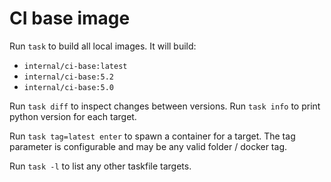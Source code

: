 # CI base image

Run `task` to build all local images. It will build:

- `internal/ci-base:latest`
- `internal/ci-base:5.2`
- `internal/ci-base:5.0`

Run `task diff` to inspect changes between versions.
Run `task info` to print python version for each target.

Run `task tag=latest enter` to spawn a container for a target. The tag
parameter is configurable and may be any valid folder / docker tag.

Run `task -l` to list any other taskfile targets.
